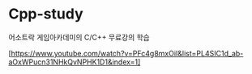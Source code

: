 # Cpp-study

어소트락 게임아카데미의 C/C++ 무료강의 학습

[https://www.youtube.com/watch?v=PFc4g8mxOiI&list=PL4SIC1d_ab-aOxWPucn31NHkQvNPHK1D1&index=1]
